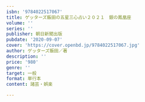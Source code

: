 ```yaml
---
isbn: '9784022517067'
title: ゲッターズ飯田の五星三心占い２０２１　銀の鳳凰座
volume: ''
series: ''
publisher: 朝日新聞出版
pubdate: '2020-09-07'
cover: 'https://cover.openbd.jp/9784022517067.jpg'
author: ゲッターズ飯田／著
description: ''
price: '980'
genre: ''
target: 一般
format: 単行本
content: 諸芸・娯楽

---
```

